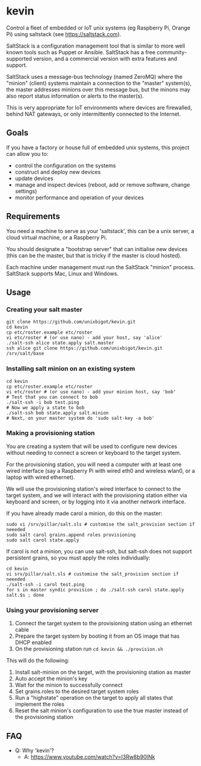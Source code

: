 # kevin
Control a fleet of embedded or IoT unix systems (eg Raspberry Pi, Orange Pi) using saltstack
(see https://saltstack.com).

SaltStack is a configuration management tool that is similar to 
more well known tools such as Puppet or Ansible.  SaltStack has a free
community-supported version, and a commercial version with extra
features and support.

SaltStack uses a message-bus technology (named ZeroMQ) where the "minion" (client) systems
maintain a connection to the "master" system(s), the master addresses minions
over this message bus, but the minons may also report status information or
alerts to the master(s).

This is very appropriate for IoT environments where devices are firewalled,
behind NAT gateways, or only intermittently connected to the Internet. 

## Goals

If you have a factory or house full of embedded unix systems, this 
project can allow you to:

  * control the configuration on the systems
  * construct and deploy new devices
  * update devices
  * manage and inspect devices (reboot, add or remove software, change settings)
  * monitor performance and operation of your devices

## Requirements

You need a machine to serve as your 'saltstack', this can be a unix server, a
cloud virtual machine, or a Raspberry Pi.

You should designate a "bootstrap server" that can initialise new devices
(this can be the master, but that is tricky if the master is cloud hosted).

Each machine under management must run the SaltStack "minion" process.
SaltStack supports Mac, Linux and Windows.

## Usage

### Creating your salt master

```
git clone https://github.com/unixbigot/kevin.git
cd kevin
cp etc/roster.example etc/roster
vi etc/roster # (or use nano) - add your host, say 'alice'
./salt-ssh alice state.apply salt.master
ssh alice git clone https://github.com/unixbigot/kevin.git /srv/salt/base
```

### Installing salt minion on an existing system

```
cd kevin
cp etc/roster.example etc/roster
vi etc/roster # (or use nano) - add your minion host, say 'bob'
# Test that you can connect to bob
./salt-ssh -i bob test.ping
# Now we apply a state to bob
./salt-ssh bob state.apply salt.minion
# Next, on your master system do 'sudo salt-key -a bob'
```

### Making a provisioning station

You are creating a system that will be used to configure new devices
without needing to connect a screen or keyboard to the target system.

For the provisioning station, you will need a computer with at least
one wired interface (say a Raspberry Pi with wired eth0 and wireless
wlan0, or a laptop with wired ethernet).

We will use the provisioning station's wired interface to connect to
the target system, and we will interact with the provisioning station
either via keyboard and screen, or by logging into it via another
network interface.

If you have already made carol a minion, do this on the master:

```
sudo vi /srv/pillar/salt.sls # customise the salt_provision section if neeeded
sudo salt carol grains.append roles provisioning
sudo salt carol state.apply
```

If carol is not a minion, you can use salt-ssh, but salt-ssh does not support persistent grains, so you must apply the roles individually:

```
cd kevin
vi srv/pillar/salt.sls # customise the salt_provision section if neeeded
./salt-ssh -i carol test.ping
for s in master syndic provision ; do ./salt-ssh carol state.apply salt.$s ; done
```

### Using your provisioning server

 1. Connect the target system to the provisioning station using an ethernet cable 
 2. Prepare the target system by booting it from an OS image that has DHCP enabled
 3. On the provisioning station run `cd kevin && ./provision.sh`

This will do the following:

 1. Install salt-minion on the target, with the provisioning station as master
 2. Auto accept the minion's key
 3. Wait for the minion to successfully connect
 4. Set grains.roles to the desired target system roles
 5. Run a "highstate" operation on the target to apply all states that implement the roles
 6. Reset the salt minion's configuration to use the true master instead of the provisioning station

## FAQ

* Q: Why 'kevin'?
  * A: https://www.youtube.com/watch?v=I3Rw8b90INk
